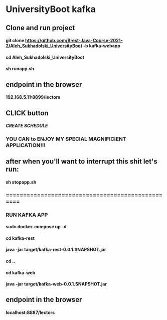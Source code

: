 # UniversityBoot kafka

## Clone and run project
#### git clone https://github.com/Brest-Java-Course-2021-2/Aleh_Sukhadolski_UniversityBoot -b kafka-webapp
#### cd Aleh_Sukhadolski_UniversityBoot
#### sh runapp.sh

## endpoint in the browser
#### 192.168.5.11:8899/lectors

## CLICK button 
##### __CREATE SCHEDULE__

### YOU CAN to ENJOY MY SPECIAL MAGNIFICIENT APPLICATION!!! 

## after when you'll want to interrupt this shit  let's run:
#### sh stopapp.sh

### =================================================

### RUN KAFKA APP
####  sudo docker-compose up -d
#### cd kafka-rest
#### java -jar target/kafka-rest-0.0.1.SNAPSHOT.jar
#### cd ..
#### cd kafka-web
#### java -jar target/kafka-web-0.0.1.SNAPSHOT.jar
## endpoint in the browser
#### localhost:8887/lectors
